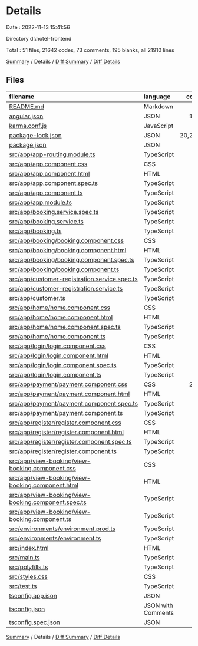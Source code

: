# Details

Date : 2022-11-13 15:41:56

Directory d:\\hotel-frontend

Total : 51 files,  21642 codes, 73 comments, 195 blanks, all 21910 lines

[Summary](results.md) / Details / [Diff Summary](diff.md) / [Diff Details](diff-details.md)

## Files
| filename | language | code | comment | blank | total |
| :--- | :--- | ---: | ---: | ---: | ---: |
| [README.md](/README.md) | Markdown | 14 | 0 | 14 | 28 |
| [angular.json](/angular.json) | JSON | 104 | 0 | 1 | 105 |
| [karma.conf.js](/karma.conf.js) | JavaScript | 37 | 6 | 2 | 45 |
| [package-lock.json](/package-lock.json) | JSON | 20,278 | 0 | 1 | 20,279 |
| [package.json](/package.json) | JSON | 39 | 0 | 1 | 40 |
| [src/app/app-routing.module.ts](/src/app/app-routing.module.ts) | TypeScript | 20 | 0 | 5 | 25 |
| [src/app/app.component.css](/src/app/app.component.css) | CSS | 0 | 0 | 1 | 1 |
| [src/app/app.component.html](/src/app/app.component.html) | HTML | 1 | 0 | 1 | 2 |
| [src/app/app.component.spec.ts](/src/app/app.component.spec.ts) | TypeScript | 25 | 0 | 6 | 31 |
| [src/app/app.component.ts](/src/app/app.component.ts) | TypeScript | 9 | 0 | 2 | 11 |
| [src/app/app.module.ts](/src/app/app.module.ts) | TypeScript | 35 | 0 | 3 | 38 |
| [src/app/booking.service.spec.ts](/src/app/booking.service.spec.ts) | TypeScript | 15 | 0 | 4 | 19 |
| [src/app/booking.service.ts](/src/app/booking.service.ts) | TypeScript | 18 | 0 | 5 | 23 |
| [src/app/booking.ts](/src/app/booking.ts) | TypeScript | 11 | 0 | 0 | 11 |
| [src/app/booking/booking.component.css](/src/app/booking/booking.component.css) | CSS | 5 | 0 | 0 | 5 |
| [src/app/booking/booking.component.html](/src/app/booking/booking.component.html) | HTML | 81 | 0 | 8 | 89 |
| [src/app/booking/booking.component.spec.ts](/src/app/booking/booking.component.spec.ts) | TypeScript | 24 | 0 | 4 | 28 |
| [src/app/booking/booking.component.ts](/src/app/booking/booking.component.ts) | TypeScript | 19 | 0 | 5 | 24 |
| [src/app/customer-registration.service.spec.ts](/src/app/customer-registration.service.spec.ts) | TypeScript | 15 | 0 | 4 | 19 |
| [src/app/customer-registration.service.ts](/src/app/customer-registration.service.ts) | TypeScript | 12 | 0 | 4 | 16 |
| [src/app/customer.ts](/src/app/customer.ts) | TypeScript | 9 | 0 | 0 | 9 |
| [src/app/home/home.component.css](/src/app/home/home.component.css) | CSS | 13 | 0 | 0 | 13 |
| [src/app/home/home.component.html](/src/app/home/home.component.html) | HTML | 39 | 0 | 2 | 41 |
| [src/app/home/home.component.spec.ts](/src/app/home/home.component.spec.ts) | TypeScript | 19 | 0 | 6 | 25 |
| [src/app/home/home.component.ts](/src/app/home/home.component.ts) | TypeScript | 11 | 0 | 5 | 16 |
| [src/app/login/login.component.css](/src/app/login/login.component.css) | CSS | 15 | 0 | 1 | 16 |
| [src/app/login/login.component.html](/src/app/login/login.component.html) | HTML | 56 | 0 | 5 | 61 |
| [src/app/login/login.component.spec.ts](/src/app/login/login.component.spec.ts) | TypeScript | 18 | 0 | 6 | 24 |
| [src/app/login/login.component.ts](/src/app/login/login.component.ts) | TypeScript | 11 | 0 | 5 | 16 |
| [src/app/payment/payment.component.css](/src/app/payment/payment.component.css) | CSS | 219 | 0 | 4 | 223 |
| [src/app/payment/payment.component.html](/src/app/payment/payment.component.html) | HTML | 91 | 0 | 9 | 100 |
| [src/app/payment/payment.component.spec.ts](/src/app/payment/payment.component.spec.ts) | TypeScript | 18 | 0 | 6 | 24 |
| [src/app/payment/payment.component.ts](/src/app/payment/payment.component.ts) | TypeScript | 11 | 0 | 5 | 16 |
| [src/app/register/register.component.css](/src/app/register/register.component.css) | CSS | 0 | 0 | 1 | 1 |
| [src/app/register/register.component.html](/src/app/register/register.component.html) | HTML | 50 | 0 | 4 | 54 |
| [src/app/register/register.component.spec.ts](/src/app/register/register.component.spec.ts) | TypeScript | 24 | 0 | 5 | 29 |
| [src/app/register/register.component.ts](/src/app/register/register.component.ts) | TypeScript | 19 | 0 | 5 | 24 |
| [src/app/view-booking/view-booking.component.css](/src/app/view-booking/view-booking.component.css) | CSS | 52 | 0 | 9 | 61 |
| [src/app/view-booking/view-booking.component.html](/src/app/view-booking/view-booking.component.html) | HTML | 50 | 1 | 7 | 58 |
| [src/app/view-booking/view-booking.component.spec.ts](/src/app/view-booking/view-booking.component.spec.ts) | TypeScript | 23 | 0 | 5 | 28 |
| [src/app/view-booking/view-booking.component.ts](/src/app/view-booking/view-booking.component.ts) | TypeScript | 22 | 0 | 10 | 32 |
| [src/environments/environment.prod.ts](/src/environments/environment.prod.ts) | TypeScript | 3 | 0 | 1 | 4 |
| [src/environments/environment.ts](/src/environments/environment.ts) | TypeScript | 3 | 11 | 3 | 17 |
| [src/index.html](/src/index.html) | HTML | 14 | 0 | 1 | 15 |
| [src/main.ts](/src/main.ts) | TypeScript | 9 | 0 | 4 | 13 |
| [src/polyfills.ts](/src/polyfills.ts) | TypeScript | 1 | 47 | 6 | 54 |
| [src/styles.css](/src/styles.css) | CSS | 0 | 1 | 1 | 2 |
| [src/test.ts](/src/test.ts) | TypeScript | 18 | 4 | 5 | 27 |
| [tsconfig.app.json](/tsconfig.app.json) | JSON | 14 | 1 | 1 | 16 |
| [tsconfig.json](/tsconfig.json) | JSON with Comments | 31 | 1 | 1 | 33 |
| [tsconfig.spec.json](/tsconfig.spec.json) | JSON | 17 | 1 | 1 | 19 |

[Summary](results.md) / Details / [Diff Summary](diff.md) / [Diff Details](diff-details.md)